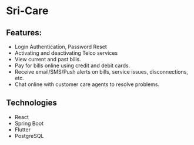 # Sri-Care

## Features:
- Login Authentication, Password Reset
- Activating and deactivating Telco services
- View current and past bills.
- Pay for bills online using credit and debit cards.
- Receive email/SMS/Push alerts on bills, service issues, disconnections, etc.
- Chat online with customer care agents to resolve problems.

## Technologies

- React
- Spring Boot
- Flutter
- PostgreSQL
